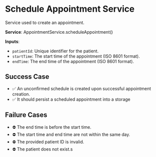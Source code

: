 # Schedule Appointment Service

Service used to create an appointment.

**Service**: AppointmentService.scheduleAppointment()

**Inputs**:

- `patientId`: Unique identifier for the patient.
- `startTime`: The start time of the appointment (ISO 8601 format).
- `endTime`: The end time of the appointment (ISO 8601 format).

## Success Case

- ✅ An unconfirmed schedule is created upon successful appointment creation.
- ✅ It should persist a scheduled appointment into a storage

## Failure Cases

- ⛔ The end time is before the start time.
- ⛔ The start time and end time are not within the same day.
- ⛔ The provided patient ID is invalid.
- ⛔ The patient does not exist.s